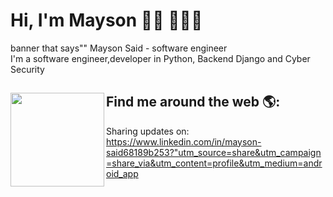 # Hi, I'm Mayson 👋🏾 👩🏾‍💻

 banner that says"" Mayson Said - software engineer        
I'm a software engineer,developer in Python, Backend Django and Cyber Security


## Find me around the web 🌎: <a href="https://github.com/sponsors/M0nica"><img align="left" width="150" height="150" src="https://github.com/M0nica/M0nica/blob/main/octomonica/m0nica-octocat-rotating.gif?raw=true"></a>
Sharing updates on:  https://www.linkedin.com/in/mayson-said68189b253?"utm_source=share&utm_campaign=share_via&utm_content=profile&utm_medium=android_app
